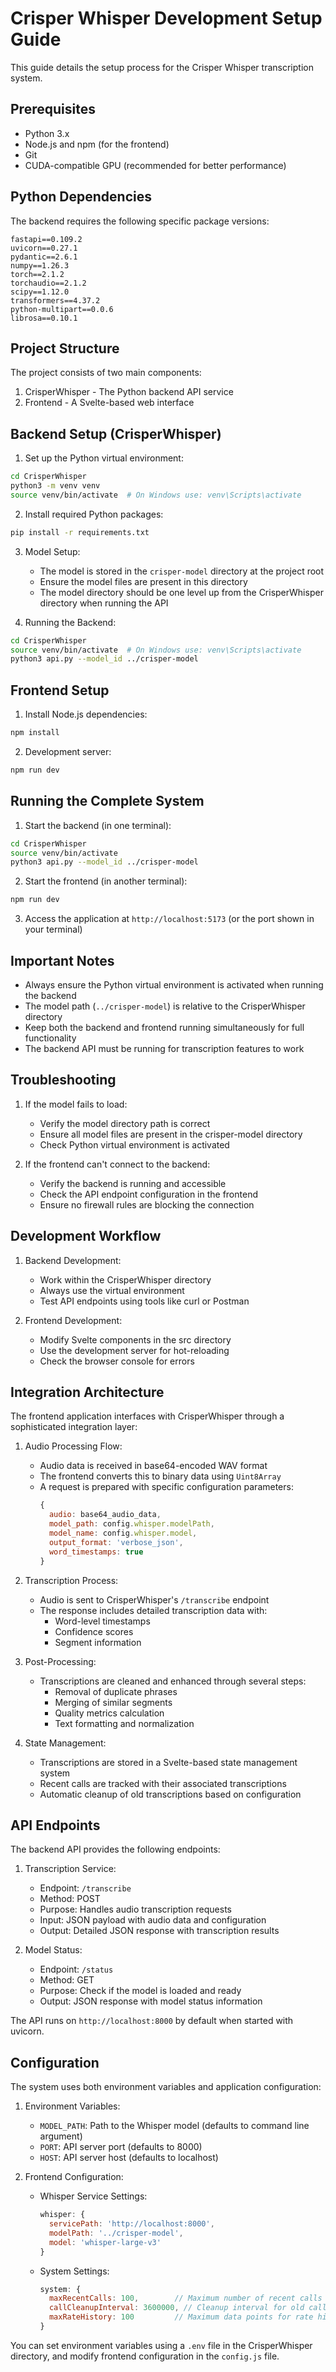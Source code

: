 # Crisper Whisper Development Setup Guide

This guide details the setup process for the Crisper Whisper transcription system.

## Prerequisites

- Python 3.x
- Node.js and npm (for the frontend)
- Git
- CUDA-compatible GPU (recommended for better performance)

## Python Dependencies

The backend requires the following specific package versions:
```
fastapi==0.109.2
uvicorn==0.27.1
pydantic==2.6.1
numpy==1.26.3
torch==2.1.2
torchaudio==2.1.2
scipy==1.12.0
transformers==4.37.2
python-multipart==0.0.6
librosa==0.10.1
```

## Project Structure

The project consists of two main components:
1. CrisperWhisper - The Python backend API service
2. Frontend - A Svelte-based web interface

## Backend Setup (CrisperWhisper)

1. Set up the Python virtual environment:
```bash
cd CrisperWhisper
python3 -m venv venv
source venv/bin/activate  # On Windows use: venv\Scripts\activate
```

2. Install required Python packages:
```bash
pip install -r requirements.txt
```

3. Model Setup:
   - The model is stored in the `crisper-model` directory at the project root
   - Ensure the model files are present in this directory
   - The model directory should be one level up from the CrisperWhisper directory when running the API

4. Running the Backend:
```bash
cd CrisperWhisper
source venv/bin/activate  # On Windows use: venv\Scripts\activate
python3 api.py --model_id ../crisper-model
```

## Frontend Setup

1. Install Node.js dependencies:
```bash
npm install
```

2. Development server:
```bash
npm run dev
```

## Running the Complete System

1. Start the backend (in one terminal):
```bash
cd CrisperWhisper
source venv/bin/activate
python3 api.py --model_id ../crisper-model
```

2. Start the frontend (in another terminal):
```bash
npm run dev
```

3. Access the application at `http://localhost:5173` (or the port shown in your terminal)

## Important Notes

- Always ensure the Python virtual environment is activated when running the backend
- The model path (`../crisper-model`) is relative to the CrisperWhisper directory
- Keep both the backend and frontend running simultaneously for full functionality
- The backend API must be running for transcription features to work

## Troubleshooting

1. If the model fails to load:
   - Verify the model directory path is correct
   - Ensure all model files are present in the crisper-model directory
   - Check Python virtual environment is activated

2. If the frontend can't connect to the backend:
   - Verify the backend is running and accessible
   - Check the API endpoint configuration in the frontend
   - Ensure no firewall rules are blocking the connection

## Development Workflow

1. Backend Development:
   - Work within the CrisperWhisper directory
   - Always use the virtual environment
   - Test API endpoints using tools like curl or Postman

2. Frontend Development:
   - Modify Svelte components in the src directory
   - Use the development server for hot-reloading
   - Check the browser console for errors

## Integration Architecture

The frontend application interfaces with CrisperWhisper through a sophisticated integration layer:

1. Audio Processing Flow:
   - Audio data is received in base64-encoded WAV format
   - The frontend converts this to binary data using `Uint8Array`
   - A request is prepared with specific configuration parameters:
     ```javascript
     {
       audio: base64_audio_data,
       model_path: config.whisper.modelPath,
       model_name: config.whisper.model,
       output_format: 'verbose_json',
       word_timestamps: true
     }
     ```

2. Transcription Process:
   - Audio is sent to CrisperWhisper's `/transcribe` endpoint
   - The response includes detailed transcription data with:
     - Word-level timestamps
     - Confidence scores
     - Segment information

3. Post-Processing:
   - Transcriptions are cleaned and enhanced through several steps:
     - Removal of duplicate phrases
     - Merging of similar segments
     - Quality metrics calculation
     - Text formatting and normalization

4. State Management:
   - Transcriptions are stored in a Svelte-based state management system
   - Recent calls are tracked with their associated transcriptions
   - Automatic cleanup of old transcriptions based on configuration

## API Endpoints

The backend API provides the following endpoints:

1. Transcription Service:
   - Endpoint: `/transcribe`
   - Method: POST
   - Purpose: Handles audio transcription requests
   - Input: JSON payload with audio data and configuration
   - Output: Detailed JSON response with transcription results

2. Model Status:
   - Endpoint: `/status`
   - Method: GET
   - Purpose: Check if the model is loaded and ready
   - Output: JSON response with model status information

The API runs on `http://localhost:8000` by default when started with uvicorn.

## Configuration

The system uses both environment variables and application configuration:

1. Environment Variables:
   - `MODEL_PATH`: Path to the Whisper model (defaults to command line argument)
   - `PORT`: API server port (defaults to 8000)
   - `HOST`: API server host (defaults to localhost)

2. Frontend Configuration:
   - Whisper Service Settings:
     ```javascript
     whisper: {
       servicePath: 'http://localhost:8000',
       modelPath: '../crisper-model',
       model: 'whisper-large-v3'
     }
     ```
   - System Settings:
     ```javascript
     system: {
       maxRecentCalls: 100,        // Maximum number of recent calls to keep
       callCleanupInterval: 3600000, // Cleanup interval for old calls (1 hour)
       maxRateHistory: 100         // Maximum data points for rate history
     }
     ```

You can set environment variables using a `.env` file in the CrisperWhisper directory, and modify frontend configuration in the `config.js` file.
